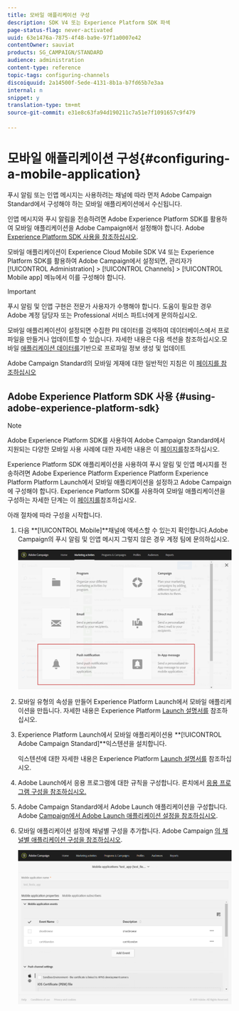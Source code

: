 ```yaml
---
title: 모바일 애플리케이션 구성
description: SDK V4 또는 Experience Platform SDK 파섹
page-status-flag: never-activated
uuid: 63e1476a-7875-4f48-ba9e-97f1a0007e42
contentOwner: sauviat
products: SG_CAMPAIGN/STANDARD
audience: administration
content-type: reference
topic-tags: configuring-channels
discoiquuid: 2a14500f-5ede-4131-8b1a-b7fd65b7e3aa
internal: n
snippet: y
translation-type: tm+mt
source-git-commit: e31e8c63fa94d190211c7a51e7f1091657c9f479

---
```



# 모바일 애플리케이션 구성{#configuring-a-mobile-application}

푸시 알림 또는 인앱 메시지는 사용하려는 채널에 따라 먼저 Adobe Campaign Standard에서 구성해야 하는 모바일 애플리케이션에서 수신됩니다.

인앱 메시지와 푸시 알림을 전송하려면 Adobe Experience Platform SDK를 활용하여 모바일 애플리케이션을 Adobe Campaign에서 설정해야 합니다. Adobe [Experience Platform SDK 사용을 참조하십시오](#using-adobe-experience-platform-sdk).

모바일 애플리케이션이 Experience Cloud Mobile SDK V4 또는 Experience Platform SDK를 활용하여 Adobe Campaign에서 설정되면, 관리자가 [!UICONTROL Administration] > [!UICONTROL Channels] > [!UICONTROL Mobile app] 메뉴에서 이를 구성해야 합니다.

>[!IMPORTANT]
>
>푸시 알림 및 인앱 구현은 전문가 사용자가 수행해야 합니다. 도움이 필요한 경우 Adobe 계정 담당자 또는 Professional 서비스 파트너에게 문의하십시오.

모바일 애플리케이션이 설정되면 수집한 PII 데이터를 검색하여 데이터베이스에서 프로파일을 만들거나 업데이트할 수 있습니다. 자세한 내용은 다음 섹션을 참조하십시오.모바일 [애플리케이션 데이터를](../../channels/using/updating-profile-with-mobile-app-data.md)기반으로 프로파일 정보 생성 및 업데이트

Adobe Campaign Standard의 모바일 게재에 대한 일반적인 지침은 이 [페이지를 참조하십시오](https://helpx.adobe.com/campaign/kb/acs-mobile.html)

## Adobe Experience Platform SDK 사용 {#using-adobe-experience-platform-sdk}

>[!Note]
>
>Adobe Experience Platform SDK를 사용하여 Adobe Campaign Standard에서 지원되는 다양한 모바일 사용 사례에 대한 자세한 내용은 이 [페이지를](https://helpx.adobe.com/campaign/kb/configure-launch-rules-acs-use-cases.html)참조하십시오.

Experience Platform SDK 애플리케이션을 사용하여 푸시 알림 및 인앱 메시지를 전송하려면 Adobe Experience Platform Experience Platform Experience Platform Platform Launch에서 모바일 애플리케이션을 설정하고 Adobe Campaign에 구성해야 합니다. Experience Platform SDK를 사용하여 모바일 애플리케이션을 구성하는 자세한 단계는 이 [페이지를](https://helpx.adobe.com/campaign/kb/configuring-app-sdkv4.html)참조하십시오.

아래 절차에 따라 구성을 시작합니다.

1. 다음 **[!UICONTROL Mobile]**채널에 액세스할 수 있는지 확인합니다.Adobe Campaign의 푸시 알림 및 인앱 메시지 그렇지 않은 경우 계정 팀에 문의하십시오.

   ![](assets/launch_1.png)

1. 모바일 유형의 속성을 만들어 Experience Platform Launch에서 모바일 애플리케이션을 만듭니다. 자세한 내용은 Experience Platform [Launch 설명서를](https://aep-sdks.gitbook.io/docs/getting-started/create-a-mobile-property#create-a-new-mobile-property) 참조하십시오.
1. Experience Platform Launch에서 모바일 애플리케이션용 **[!UICONTROL Adobe Campaign Standard]**익스텐션을 설치합니다.

   익스텐션에 대한 자세한 내용은 Experience Platform [Launch 설명서를](https://aep-sdks.gitbook.io/docs/using-mobile-extensions/adobe-campaign-standard) 참조하십시오.

1. Adobe Launch에서 응용 프로그램에 대한 규칙을 구성합니다. 론치에서 [응용 프로그램 구성을 참조하십시오.](https://helpx.adobe.com/campaign/kb/config-app-in-launch.html#Step1Createdataelements)
1. Adobe Campaign Standard에서 Adobe Launch 애플리케이션을 구성합니다. Adobe [Campaign에서 Adobe Launch 애플리케이션 설정을 참조하십시오](https://helpx.adobe.com/campaign/kb/configuring-app-sdk.html#SettingupyourAdobeLaunchapplicationinAdobeCampaign).
1. 모바일 애플리케이션 설정에 채널별 구성을 추가합니다. Adobe Campaign [의 채널별 애플리케이션 구성을 참조하십시오](https://helpx.adobe.com/campaign/kb/configuring-app-sdk.html#ChannelspecificapplicationconfigurationinAdobeCampaign).

   ![](assets/launch_2.png)

